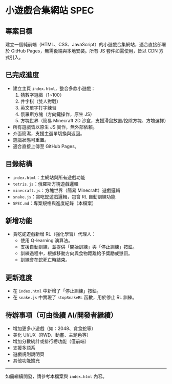 # 小遊戲合集網站 SPEC

## 專案目標
建立一個純前端（HTML、CSS、JavaScript）的小遊戲合集網站，適合直接部署於 GitHub Pages，無需後端與本地安裝。所有 JS 套件如需使用，皆以 CDN 方式引入。

## 已完成進度
- 建立主頁 `index.html`，整合多款小遊戲：
  1. 猜數字遊戲（1~100）
  2. 井字棋（雙人對戰）
  3. 英文單字打字練習
  4. 俄羅斯方塊（方向鍵操作，原生 JS）
  5. 方塊世界（簡易 Minecraft 2D 沙盒，支援滑鼠放置/挖除方塊、方塊選擇）
- 所有遊戲皆以原生 JS 實作，無外部依賴。
- 介面簡潔，支援主選單切換與返回。
- 遊戲狀態可重置。
- 適合直接上傳至 GitHub Pages。

## 目錄結構
- `index.html`：主網站與所有遊戲功能
- `tetris.js`：俄羅斯方塊遊戲邏輯
- `minecraft.js`：方塊世界（簡易 Minecraft）遊戲邏輯
- `snake.js`：貪吃蛇遊戲邏輯，包含 RL 自動訓練功能
- `SPEC.md`：專案規格與進度紀錄（本檔案）

## 新增功能
- 貪吃蛇遊戲新增 RL（強化學習）代理人：
  - 使用 Q-learning 演算法。
  - 支援自動訓練，並提供「開始訓練」與「停止訓練」按鈕。
  - 訓練過程中，根據移動方向與食物距離給予獎勵或懲罰。
  - 訓練會在蛇死亡時結束。

## 更新進度
- 在 `index.html` 中新增了「停止訓練」按鈕。
- 在 `snake.js` 中實現了 `stopSnakeRL` 函數，用於停止 RL 訓練。

## 待辦事項（可由後續 AI/開發者繼續）
- 增加更多小遊戲（如：2048、貪食蛇等）
- 美化 UI/UX（RWD、動畫、主題色等）
- 增加分數統計或排行榜功能（僅前端）
- 支援多語系
- 遊戲規則說明頁
- 其他功能擴充

---
如需繼續開發，請參考本檔案與 `index.html` 內容。
